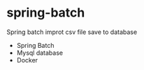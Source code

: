 # spring-batch
Spring batch improt csv file save to database
- Spring Batch
- Mysql database
- Docker 

